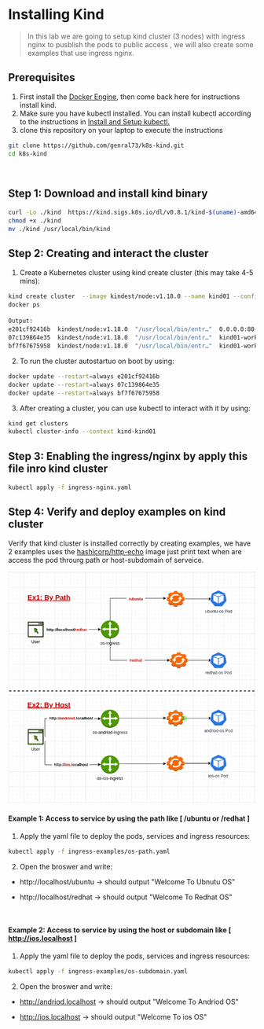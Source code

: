 # Installing Kind

> In this lab we are going to setup kind cluster (3 nodes) with ingress nginx to pusblish the pods to public access , we will also create some examples that use ingress nginx.

## Prerequisites
  1. First install the [Docker Engine](https://github.com/genral73/docker#install-docker-engine-on-ubuntu-or-debian), then come back here for instructions install kind.
  2. Make sure you have kubectl installed. You can install kubectl according to the instructions in [Install and Setup kubectl.](https://github.com/genral73/k8s-cli#install-setup-and-overview-kubectl)	
  3. clone this repository on your laptop to execute the instructions
   ```bash
   git clone https://github.com/genral73/k8s-kind.git
   cd k8s-kind
   ```
<br/>

## Step 1: Download and install kind binary
```bash
curl -Lo ./kind  https://kind.sigs.k8s.io/dl/v0.8.1/kind-$(uname)-amd64
chmod +x ./kind
mv ./kind /usr/local/bin/kind
```

## Step 2: Creating and interact the cluster

1. Create a Kubernetes cluster using kind create cluster (this may take 4-5 mins):
```bash
kind create cluster  --image kindest/node:v1.18.0 --name kind01 --config kind-config-ingress.yaml
docker ps

Output:  
e201cf92416b  kindest/node:v1.18.0  "/usr/local/bin/entr…"  0.0.0.0:80->80/tcp, 0.0.0.0:443->443/tcp, 127.0.0.1:32770->6443/tcp   kind01-control-plane
07c139864e35  kindest/node:v1.18.0  "/usr/local/bin/entr…"  kind01-worker
bf7f67675958  kindest/node:v1.18.0  "/usr/local/bin/entr…"  kind01-worker2
```

2. To run the cluster autostartuo on boot by using:
```bash
docker update --restart=always e201cf92416b
docker update --restart=always 07c139864e35
docker update --restart=always bf7f67675958
```

3. After creating a cluster, you can use kubectl to interact with it by using:
```bash
kind get clusters
kubectl cluster-info --context kind-kind01
```
## Step 3: Enabling the ingress/nginx by apply this file inro kind cluster
```bash
kubectl apply -f ingress-nginx.yaml
```


## Step 4: Verify and deploy examples on kind cluster
Verify that kind cluster is installed correctly by creating examples, we have 2 examples uses the [hashicorp/http-echo](https://hub.docker.com/r/hashicorp/http-echo) image just print text when are access the pod throurg path or host-subdomain of serveice.
  
 <img src="images/os-examples.png"  />
<br/>

#### Example 1: Access to service by using the path like [ /ubuntu or /redhat ] 
1. Apply the yaml file to deploy the pods, services and ingress resources:
```bash
kubectl apply -f ingress-examples/os-path.yaml
```

2. Open the broswer and write:
  - http://localhost/ubuntu  ->  should output "Welcome To Ubnutu OS"   
  
  - http://localhost/redhat  ->  should output "Welcome To Redhat OS"


<br/>

#### Example 2: Access to service by using the host or subdomain like [ http://ios.localhost ] 
1. Apply the yaml file to deploy the pods, services and ingress resources:
```bash
kubectl apply -f ingress-examples/os-subdomain.yaml
```

2. Open the broswer and write:
  - http://andriod.localhost  ->  should output "Welcome To Andriod OS"
      
  - http://ios.localhost      ->  should output "Welcome To ios OS"


